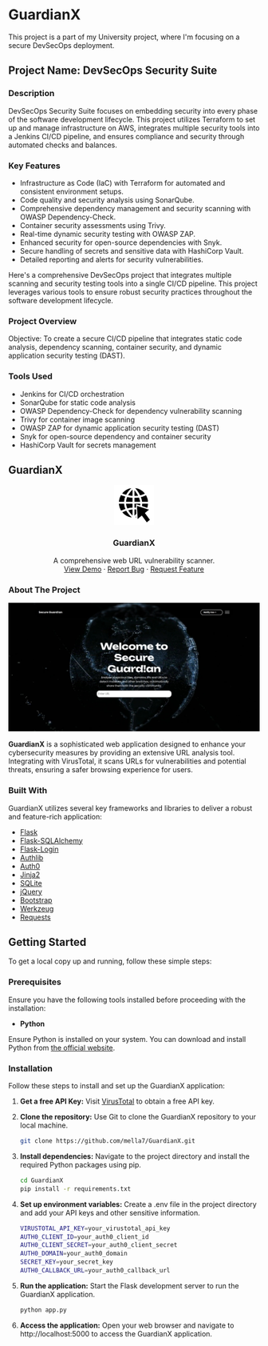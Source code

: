 # GuardianX

This project is a part of my University project, where I'm focusing on a secure DevSecOps deployment.

## Project Name: DevSecOps Security Suite

### Description

DevSecOps Security Suite focuses on embedding security into every phase of the software development lifecycle. This project utilizes Terraform to set up and manage infrastructure on AWS, integrates multiple security tools into a Jenkins CI/CD pipeline, and ensures compliance and security through automated checks and balances.

### Key Features

- Infrastructure as Code (IaC) with Terraform for automated and consistent environment setups.
- Code quality and security analysis using SonarQube.
- Comprehensive dependency management and security scanning with OWASP Dependency-Check.
- Container security assessments using Trivy.
- Real-time dynamic security testing with OWASP ZAP.
- Enhanced security for open-source dependencies with Snyk.
- Secure handling of secrets and sensitive data with HashiCorp Vault.
- Detailed reporting and alerts for security vulnerabilities.

Here's a comprehensive DevSecOps project that integrates multiple scanning and security testing tools into a single CI/CD pipeline. This project leverages various tools to ensure robust security practices throughout the software development lifecycle.

### Project Overview

Objective: To create a secure CI/CD pipeline that integrates static code analysis, dependency scanning, container security, and dynamic application security testing (DAST).

### Tools Used

- Jenkins for CI/CD orchestration
- SonarQube for static code analysis
- OWASP Dependency-Check for dependency vulnerability scanning
- Trivy for container image scanning
- OWASP ZAP for dynamic application security testing (DAST)
- Snyk for open-source dependency and container security
- HashiCorp Vault for secrets management

## GuardianX

<div align="center">
<a href="">
<img src="/img_scans/iconn.jpg" alt="Logo" width="80" height="80">
</a>
<h3 align="center">GuardianX</h3>
<p align="center">
A comprehensive web URL vulnerability scanner.
<br/>
<a href="">View Demo</a>  
·
<a href="">Report Bug</a>
·
<a href="">Request Feature</a>
</p>
</div>

### About The Project

![Product Screenshot](/img_scans/home.jpeg)

__GuardianX__ is a sophisticated web application designed to enhance your cybersecurity measures by providing an extensive URL analysis tool. Integrating with VirusTotal, it scans URLs for vulnerabilities and potential threats, ensuring a safer browsing experience for users.

### Built With

GuardianX utilizes several key frameworks and libraries to deliver a robust and feature-rich application:

- [Flask](https://flask.palletsprojects.com/)
- [Flask-SQLAlchemy](https://flask-sqlalchemy.palletsprojects.com/)
- [Flask-Login](https://flask-login.readthedocs.io/)
- [Authlib](https://docs.authlib.org/)
- [Auth0](https://auth0.com/)
- [Jinja2](https://jinja.palletsprojects.com/)
- [SQLite](https://www.sqlite.org/)
- [jQuery](https://jquery.com/)
- [Bootstrap](https://getbootstrap.com/)
- [Werkzeug](https://pypi.org/project/Werkzeug/)
- [Requests](https://pypi.org/project/requests/)

## Getting Started

To get a local copy up and running, follow these simple steps:

### Prerequisites

Ensure you have the following tools installed before proceeding with the installation:

- **Python**

Ensure Python is installed on your system. You can download and install Python from [the official website](https://www.python.org/downloads/).

### Installation

Follow these steps to install and set up the GuardianX application:

1. **Get a free API Key:** Visit [VirusTotal](https://www.virustotal.com) to obtain a free API key.

2. **Clone the repository:** Use Git to clone the GuardianX repository to your local machine.
   ```bash
   git clone https://github.com/mella7/GuardianX.git
3. **Install dependencies:** Navigate to the project directory and install the required Python packages using pip.
   ```bash
   cd GuardianX
   pip install -r requirements.txt
4. **Set up environment variables:** Create a .env file in the project directory and add your API keys and other sensitive information.
   ```bash  
   VIRUSTOTAL_API_KEY=your_virustotal_api_key
   AUTH0_CLIENT_ID=your_auth0_client_id
   AUTH0_CLIENT_SECRET=your_auth0_client_secret
   AUTH0_DOMAIN=your_auth0_domain
   SECRET_KEY=your_secret_key
   AUTH0_CALLBACK_URL=your_auth0_callback_url
5. **Run the application:** Start the Flask development server to run the GuardianX application.
   ```bash
   python app.py
6. **Access the application:** Open your web browser and navigate to http://localhost:5000 to access the GuardianX application.

 
